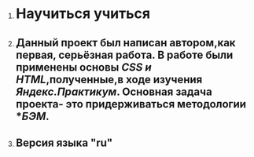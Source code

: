 1. # **Научиться учиться**
2. ## Данный проект был написан автором,как первая, серьёзная работа. В работе были применены основы *CSS и HTML*,полученные,в ходе изучения *Яндекс.Практикум*. Основная задача проекта- это придерживаться методологии **БЭМ*.
3. ## Версия языка "ru"
